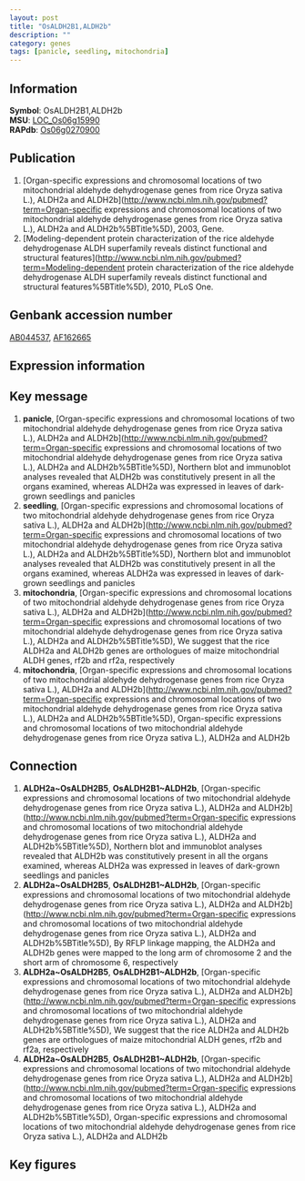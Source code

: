```yaml
---
layout: post
title: "OsALDH2B1,ALDH2b"
description: ""
category: genes
tags: [panicle, seedling, mitochondria]
---
```


## Information
__Symbol__: OsALDH2B1,ALDH2b  
__MSU__: [LOC_Os06g15990](http://rice.plantbiology.msu.edu/cgi-bin/ORF_infopage.cgi?orf=LOC_Os06g15990)  
__RAPdb__: [Os06g0270900](http://rapdb.dna.affrc.go.jp/viewer/gbrowse_details/irgsp1?name=Os06g0270900)  

## Publication
1. [Organ-specific expressions and chromosomal locations of two mitochondrial aldehyde dehydrogenase genes from rice Oryza sativa L.), ALDH2a and ALDH2b](http://www.ncbi.nlm.nih.gov/pubmed?term=Organ-specific expressions and chromosomal locations of two mitochondrial aldehyde dehydrogenase genes from rice Oryza sativa L.), ALDH2a and ALDH2b%5BTitle%5D), 2003, Gene.
2. [Modeling-dependent protein characterization of the rice aldehyde dehydrogenase ALDH superfamily reveals distinct functional and structural features](http://www.ncbi.nlm.nih.gov/pubmed?term=Modeling-dependent protein characterization of the rice aldehyde dehydrogenase ALDH superfamily reveals distinct functional and structural features%5BTitle%5D), 2010, PLoS One.

## Genbank accession number
[AB044537](http://www.ncbi.nlm.nih.gov/nuccore/AB044537), [AF162665](http://www.ncbi.nlm.nih.gov/nuccore/AF162665)  

## Expression information

## Key message
1. __panicle__, [Organ-specific expressions and chromosomal locations of two mitochondrial aldehyde dehydrogenase genes from rice Oryza sativa L.), ALDH2a and ALDH2b](http://www.ncbi.nlm.nih.gov/pubmed?term=Organ-specific expressions and chromosomal locations of two mitochondrial aldehyde dehydrogenase genes from rice Oryza sativa L.), ALDH2a and ALDH2b%5BTitle%5D),  Northern blot and immunoblot analyses revealed that ALDH2b was constitutively present in all the organs examined, whereas ALDH2a was expressed in leaves of dark-grown seedlings and panicles
2. __seedling__, [Organ-specific expressions and chromosomal locations of two mitochondrial aldehyde dehydrogenase genes from rice Oryza sativa L.), ALDH2a and ALDH2b](http://www.ncbi.nlm.nih.gov/pubmed?term=Organ-specific expressions and chromosomal locations of two mitochondrial aldehyde dehydrogenase genes from rice Oryza sativa L.), ALDH2a and ALDH2b%5BTitle%5D),  Northern blot and immunoblot analyses revealed that ALDH2b was constitutively present in all the organs examined, whereas ALDH2a was expressed in leaves of dark-grown seedlings and panicles
3. __mitochondria__, [Organ-specific expressions and chromosomal locations of two mitochondrial aldehyde dehydrogenase genes from rice Oryza sativa L.), ALDH2a and ALDH2b](http://www.ncbi.nlm.nih.gov/pubmed?term=Organ-specific expressions and chromosomal locations of two mitochondrial aldehyde dehydrogenase genes from rice Oryza sativa L.), ALDH2a and ALDH2b%5BTitle%5D),  We suggest that the rice ALDH2a and ALDH2b genes are orthologues of maize mitochondrial ALDH genes, rf2b and rf2a, respectively
4. __mitochondria__, [Organ-specific expressions and chromosomal locations of two mitochondrial aldehyde dehydrogenase genes from rice Oryza sativa L.), ALDH2a and ALDH2b](http://www.ncbi.nlm.nih.gov/pubmed?term=Organ-specific expressions and chromosomal locations of two mitochondrial aldehyde dehydrogenase genes from rice Oryza sativa L.), ALDH2a and ALDH2b%5BTitle%5D), Organ-specific expressions and chromosomal locations of two mitochondrial aldehyde dehydrogenase genes from rice Oryza sativa L.), ALDH2a and ALDH2b

## Connection
1. __ALDH2a~OsALDH2B5__, __OsALDH2B1~ALDH2b__, [Organ-specific expressions and chromosomal locations of two mitochondrial aldehyde dehydrogenase genes from rice Oryza sativa L.), ALDH2a and ALDH2b](http://www.ncbi.nlm.nih.gov/pubmed?term=Organ-specific expressions and chromosomal locations of two mitochondrial aldehyde dehydrogenase genes from rice Oryza sativa L.), ALDH2a and ALDH2b%5BTitle%5D),  Northern blot and immunoblot analyses revealed that ALDH2b was constitutively present in all the organs examined, whereas ALDH2a was expressed in leaves of dark-grown seedlings and panicles
2. __ALDH2a~OsALDH2B5__, __OsALDH2B1~ALDH2b__, [Organ-specific expressions and chromosomal locations of two mitochondrial aldehyde dehydrogenase genes from rice Oryza sativa L.), ALDH2a and ALDH2b](http://www.ncbi.nlm.nih.gov/pubmed?term=Organ-specific expressions and chromosomal locations of two mitochondrial aldehyde dehydrogenase genes from rice Oryza sativa L.), ALDH2a and ALDH2b%5BTitle%5D),  By RFLP linkage mapping, the ALDH2a and ALDH2b genes were mapped to the long arm of chromosome 2 and the short arm of chromosome 6, respectively
3. __ALDH2a~OsALDH2B5__, __OsALDH2B1~ALDH2b__, [Organ-specific expressions and chromosomal locations of two mitochondrial aldehyde dehydrogenase genes from rice Oryza sativa L.), ALDH2a and ALDH2b](http://www.ncbi.nlm.nih.gov/pubmed?term=Organ-specific expressions and chromosomal locations of two mitochondrial aldehyde dehydrogenase genes from rice Oryza sativa L.), ALDH2a and ALDH2b%5BTitle%5D),  We suggest that the rice ALDH2a and ALDH2b genes are orthologues of maize mitochondrial ALDH genes, rf2b and rf2a, respectively
4. __ALDH2a~OsALDH2B5__, __OsALDH2B1~ALDH2b__, [Organ-specific expressions and chromosomal locations of two mitochondrial aldehyde dehydrogenase genes from rice Oryza sativa L.), ALDH2a and ALDH2b](http://www.ncbi.nlm.nih.gov/pubmed?term=Organ-specific expressions and chromosomal locations of two mitochondrial aldehyde dehydrogenase genes from rice Oryza sativa L.), ALDH2a and ALDH2b%5BTitle%5D), Organ-specific expressions and chromosomal locations of two mitochondrial aldehyde dehydrogenase genes from rice Oryza sativa L.), ALDH2a and ALDH2b

## Key figures


